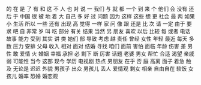 的
在
是
了
有
和
这
不
人
也
对
说
一
我们
与
就
都
一个
到
来
个
他们
会
没有
还
后
于
中国
很
被
地
着
大
自己
多
好
过
问题
因为
这样
这些
想
更
社会
最
两
如果
小
生活
所以
一些
还有
出现
高
觉得
一样
家
问
像
跟
还是
比
次
请
一定
由于
要求
吧
自
非常
岁
叫
吃
部分
有关
结果
当然
另
朋友
喜欢
以后
比较
每
或者
电话
故事
能力
受到
其实
讲
类
她们
部
导致
考虑
越
责任
曾经
女性
年轻
最近
每天
多数
压力
安排
父母
收入
相对
面对
结婚
寻找
咱们
面前
害怕
面临
年龄
伤害
差
男性
敢
爱情
火
婚姻
幸福
承担
必
剩下
断
厉害
话题
老婆
男女
帮忙
合适
渴望
亲戚
弱
可能性
当今
这部
现今
学历
电视剧
热点
男朋友
在乎
否
庭
高离
面子
着急
触及
无论是
迟迟
外貌
男孩子
出众
男孩儿
丢人
爱情观
剩女
相亲
自由自在
软饭
女孩儿
婚率
恐婚
婚恋观
 

